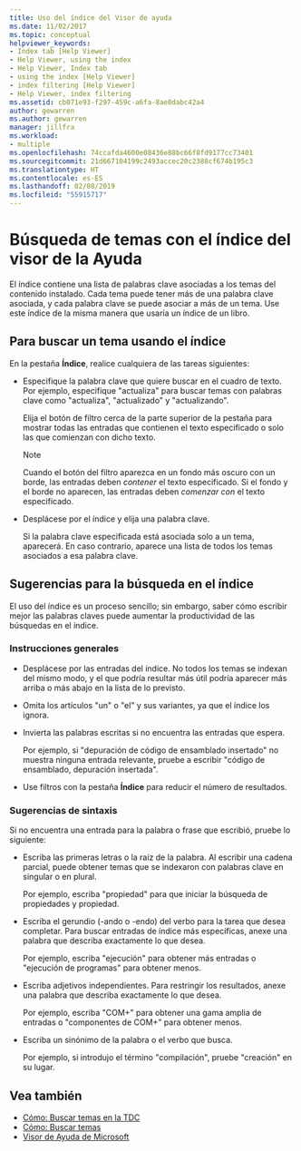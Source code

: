 ```yaml
---
title: Uso del índice del Visor de ayuda
ms.date: 11/02/2017
ms.topic: conceptual
helpviewer_keywords:
- Index tab [Help Viewer]
- Help Viewer, using the index
- Help Viewer, Index tab
- using the index [Help Viewer]
- index filtering [Help Viewer]
- Help Viewer, index filtering
ms.assetid: cb071e93-f297-459c-a6fa-8ae0dabc42a4
author: gewarren
ms.author: gewarren
manager: jillfra
ms.workload:
- multiple
ms.openlocfilehash: 74ccafda4600e08436e88bc66f8fd9177cc73401
ms.sourcegitcommit: 21d667104199c2493accec20c2388cf674b195c3
ms.translationtype: HT
ms.contentlocale: es-ES
ms.lasthandoff: 02/08/2019
ms.locfileid: "55915717"
---
```

# <a name="find-topics-by-using-the-help-viewer-index"></a>Búsqueda de temas con el índice del visor de la Ayuda

El índice contiene una lista de palabras clave asociadas a los temas del contenido instalado. Cada tema puede tener más de una palabra clave asociada, y cada palabra clave se puede asociar a más de un tema. Use este índice de la misma manera que usaría un índice de un libro.

## <a name="to-find-a-topic-by-using-the-index"></a>Para buscar un tema usando el índice

En la pestaña **Índice**, realice cualquiera de las tareas siguientes:

-   Especifique la palabra clave que quiere buscar en el cuadro de texto. Por ejemplo, especifique "actualiza" para buscar temas con palabras clave como "actualiza", "actualizado" y "actualizando".

    Elija el botón de filtro cerca de la parte superior de la pestaña para mostrar todas las entradas que contienen el texto especificado o solo las que comienzan con dicho texto.

    > [!NOTE]
    > Cuando el botón del filtro aparezca en un fondo más oscuro con un borde, las entradas deben _contener_ el texto especificado. Si el fondo y el borde no aparecen, las entradas deben _comenzar con_ el texto especificado.

-   Desplácese por el índice y elija una palabra clave.

    Si la palabra clave especificada está asociada solo a un tema, aparecerá. En caso contrario, aparece una lista de todos los temas asociados a esa palabra clave.

## <a name="index-search-tips"></a>Sugerencias para la búsqueda en el índice

El uso del índice es un proceso sencillo; sin embargo, saber cómo escribir mejor las palabras claves puede aumentar la productividad de las búsquedas en el índice.

### <a name="general-guidelines"></a>Instrucciones generales

-   Desplácese por las entradas del índice. No todos los temas se indexan del mismo modo, y el que podría resultar más útil podría aparecer más arriba o más abajo en la lista de lo previsto.

-   Omita los artículos "un" o "el" y sus variantes, ya que el índice los ignora.

-   Invierta las palabras escritas si no encuentra las entradas que espera.

    Por ejemplo, si "depuración de código de ensamblado insertado" no muestra ninguna entrada relevante, pruebe a escribir "código de ensamblado, depuración insertada".

-   Use filtros con la pestaña **Índice** para reducir el número de resultados.

### <a name="syntax-tips"></a>Sugerencias de sintaxis

Si no encuentra una entrada para la palabra o frase que escribió, pruebe lo siguiente:

-   Escriba las primeras letras o la raíz de la palabra. Al escribir una cadena parcial, puede obtener temas que se indexaron con palabras clave en singular o en plural.

    Por ejemplo, escriba "propiedad" para que iniciar la búsqueda de propiedades y propiedad.

-   Escriba el gerundio (-ando o -endo) del verbo para la tarea que desea completar. Para buscar entradas de índice más específicas, anexe una palabra que describa exactamente lo que desea.

    Por ejemplo, escriba "ejecución" para obtener más entradas o "ejecución de programas" para obtener menos.

-   Escriba adjetivos independientes. Para restringir los resultados, anexe una palabra que describa exactamente lo que desea.

    Por ejemplo, escriba "COM+" para obtener una gama amplia de entradas o "componentes de COM+" para obtener menos.

-   Escriba un sinónimo de la palabra o el verbo que busca.

    Por ejemplo, si introdujo el término "compilación", pruebe "creación" en su lugar.

## <a name="see-also"></a>Vea también

- [Cómo: Buscar temas en la TDC](../help-viewer/find-topics-toc.md)
- [Cómo: Buscar temas](../help-viewer/find-topics.md)
- [Visor de Ayuda de Microsoft](../help-viewer/overview.md)